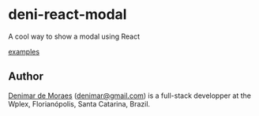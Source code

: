 # deni-react-modal
A cool way to show a modal using React

[examples](https://denimar.github.io/deni-react-modal/)

## Author

[Denimar de Moraes](http://github.com/denimar) (denimar@gmail.com) is a full-stack developper at the Wplex, Florianópolis, Santa Catarina, Brazil.
